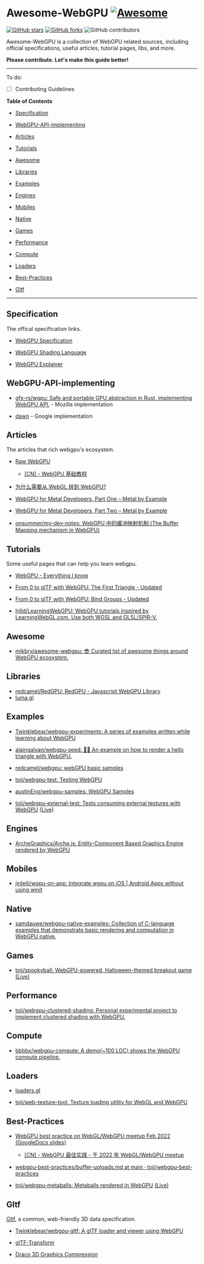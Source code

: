 # Awesome-WebGPU [![Awesome](https://cdn.rawgit.com/sindresorhus/awesome/d7305f38d29fed78fa85652e3a63e154dd8e8829/media/badge.svg)](https://github.com/jinjun1994/Awesome-WebGPU)

[![GitHub stars](https://img.shields.io/github/stars/jinjun1994/Awesome-WebGPU)](https://github.com/jinjun1994/Awesome-WebGPU/stargazers)
[![GitHub forks](https://img.shields.io/github/forks/jinjun1994/Awesome-WebGPU)](https://github.com/jinjun1994/Awesome-WebGPU/network)
![GitHub contributors](https://img.shields.io/github/contributors/jinjun1994/Awesome-WebGPU)

Awesome-WebGPU is a collection of WebGPU related sources, including official specifications, useful articles, tutorial pages, libs, and more.

**Please contribute. Let's make this guide better!**

---

To do: 

- [ ] Contributing Guidelines 

**Table of Contents**

- [Specification](#Specification)

- [WebGPU-API-implementing](#WebGPU-API-implementing)

- [Articles](#Articles)

- [Tutorials](#Tutorials)

- [Awesome](#Awesome)

- [Libraries](#Libraries)

- [Examples](#Examples)

- [Engines](#Engines)

- [Mobiles](#Mobiles)

- [Native](#Native)

- [Games](#Games)

- [Performance](#Performance)

- [Compute](#Compute)

- [Loaders](#Loaders)

- [Best-Practices](#Best-Practices)

- [Gltf](#Gltf)

---

## Specification 

The offical specification links.

- [WebGPU Specification](https://gpuweb.github.io/gpuweb/)

- [WebGPU Shading Language](https://gpuweb.github.io/gpuweb/wgsl/)

- [WebGPU Explainer](https://gpuweb.github.io/gpuweb/explainer/)



## WebGPU-API-implementing

- [gfx-rs/wgpu: Safe and portable GPU abstraction in Rust, implementing WebGPU API.](https://github.com/gfx-rs/wgpu) - Mozilla implementation

- [dawn](https://dawn.googlesource.com/dawn) - Google implementation



## Articles

The articles that rich webgpu's ecosystem.

- [Raw WebGPU](https://alain.xyz/blog/raw-webgpu) 
  - [[CN] - WebGPU 基础教程](https://mp.weixin.qq.com/s/RatM6VR8woUbkB_gp7xmuw)

- [为什么需要从 WebGL 转到 WebGPU?](https://mp.weixin.qq.com/s/Qo5OIap9OfDCJUu9dDP3zQ)

- [WebGPU for Metal Developers, Part One – Metal by Example](https://metalbyexample.com/webgpu-part-one/)

- [WebGPU for Metal Developers, Part Two – Metal by Example](https://metalbyexample.com/webgpu-part-two/)

- [onsummer/my-dev-notes: WebGPU 中的缓冲映射机制 (The Buffer Mapping mechanism in WebGPU)](https://github.com/onsummer/my-dev-notes/blob/master/graphicTech-Notes/WebGPU%20%E4%B8%AD%E7%9A%84%E7%BC%93%E5%86%B2%E6%98%A0%E5%B0%84%E6%9C%BA%E5%88%B6.md)


## Tutorials

Some useful pages that can help you learn webgpu.

- [WebGPU - Everything I know](https://wiki.nikitavoloboev.xyz/computer-graphics/webgpu)

- [From 0 to glTF with WebGPU: The First Triangle - Updated](https://www.willusher.io/graphics/2021/08/29/0-to-gltf-triangle)

- [From 0 to glTF with WebGPU: Bind Groups - Updated](https://www.willusher.io/graphics/2021/08/30/0-to-gltf-bind-groups)

- [hjlld/LearningWebGPU: WebGPU tutorials inspired by LearningWebGL.com. Use both WGSL and GLSL/SPIR-V.](https://github.com/hjlld/LearningWebGPU)

## Awesome

- [mikbry/awesome-webgpu: 😎 Curated list of awesome things around WebGPU ecosystem.](https://github.com/mikbry/awesome-webgpu)

## Libraries

- [redcamel/RedGPU: RedGPU - Javascript WebGPU Library](https://github.com/redcamel/RedGPU)
- [luma.gl](https://luma.gl/)

## Examples

- [Twinklebear/webgpu-experiments: A series of examples written while learning about WebGPU](https://github.com/Twinklebear/webgpu-experiments)

- [alaingalvan/webgpu-seed: 🔺🌱 An example on how to render a hello triangle with WebGPU.](https://github.com/alaingalvan/webgpu-seed)

- [redcamel/webgpu: webGPU basic samples](https://github.com/redcamel/webgpu)

- [toji/webgpu-test: Testing WebGPU](https://github.com/toji/webgpu-test)

- [austinEng/webgpu-samples: WebGPU Samples](https://github.com/austinEng/webgpu-samples)

- [toji/webgpu-external-test: Tests consuming external textures with WebGPU](https://github.com/toji/webgpu-external-test) [(Live)](https://toji.github.io/webgpu-external-test/)

## Engines

- [ArcheGraphics/Arche.js: Entity-Component Based Graphics Engine rendered by WebGPU](https://github.com/ArcheGraphics/Arche.js)

## Mobiles

- [jinleili/wgpu-on-app: Integrate wgpu on iOS | Android Apps without using winit](https://github.com/jinleili/wgpu-on-app)

## Native

- [samdauwe/webgpu-native-examples: Collection of C-language examples that demonstrate basic rendering and computation in WebGPU native.](https://github.com/samdauwe/webgpu-native-examples)

## Games

- [toji/spookyball: WebGPU-powered, Halloween-themed breakout game](https://github.com/toji/spookyball) [(Live)](https://spookyball.com/)

## Performance

- [toji/webgpu-clustered-shading: Personal experimental project to implement clustered shading with WebGPU.](https://github.com/toji/webgpu-clustered-shading)

## Compute

- [bbbbx/webgpu-compute: A demo(~100 LOC) shows the WebGPU compute pipeline.](https://github.com/bbbbx/webgpu-compute)

## Loaders

- [loaders.gl](https://loaders.gl/docs)

- [toji/web-texture-tool: Texture loading utility for WebGL and WebGPU](https://github.com/toji/web-texture-tool)


## Best-Practices

- [WebGPU best practice on WebGL/WebGPU meetup Feb 2022 (GoogleDocs slides)](https://docs.google.com/presentation/d/1Q-RCJrZhw9nlZ5py7QxUVgKSyq61awHr2TyIjXxBmI0)
  - [[CN] - WebGPU 最佳实践 - 于 2022 年 WebGL/WebGPU meetup](https://github.com/onsummer/my-dev-notes/blob/master/graphicTech-Notes/WebGPU%20%E7%9A%84%E5%87%A0%E4%B8%AA%E6%9C%80%E4%BD%B3%E5%AE%9E%E8%B7%B5.md)

- [webgpu-best-practices/buffer-uploads.md at main · toji/webgpu-best-practices](https://github.com/toji/webgpu-best-practices/blob/main/buffer-uploads.md)

- [toji/webgpu-metaballs: Metaballs rendered in WebGPU](https://github.com/toji/webgpu-metaballs) [(Live)](https://toji.github.io/webgpu-metaballs/)


## Gltf

[Gltf](https://github.com/KhronosGroup/glTF), a common, web-friendly 3D data specification.

- [Twinklebear/webgpu-gltf: A glTF loader and viewer using WebGPU](https://github.com/Twinklebear/webgpu-gltf)

- [glTF-Transform](https://gltf-transform.donmccurdy.com/)

- [Draco 3D Graphics Compression](https://google.github.io/draco/)
